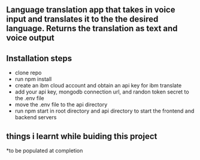 ## Language translation app that takes in voice input and translates it to the the desired language. Returns the translation as text and voice output

## Installation steps
- clone repo
- run npm install
- create an ibm cloud account and obtain an api key for ibm translate
- add your api key, mongodb connection url, and randon token secret to the .env file
- move the .env file to the api directory
- run npm start in root directory and api directory to start the frontend and backend servers


## things i learnt while buiding this project
*to be populated at completion
